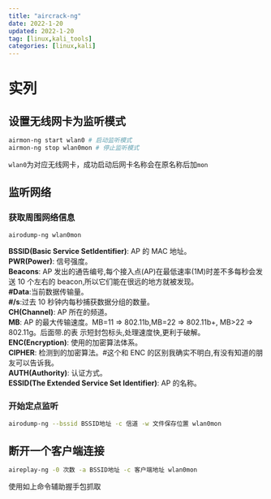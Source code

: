 ```yaml
---
title: "aircrack-ng"
date: 2022-1-20
updated: 2022-1-20
tag: [linux,kali_tools]
categories: [linux,kali]
---
```

# 实列
## 设置无线网卡为监听模式

```sh
airmon-ng start wlan0 # 启动监听模式
airmon-ng stop wlan0mon # 停止监听模式
```

`wlan0`为对应无线网卡，成功启动后网卡名称会在原名称后加`mon`

## 监听网络

### 获取周围网络信息

```sh
airodump-ng wlan0mon
```

**BSSID(Basic Service SetIdentifier)**: AP 的 MAC 地址。  
**PWR(Power)**: 信号强度。  
**Beacons**: AP 发出的通告编号,每个接入点(AP)在最低速率(1M)时差不多每秒会发送 10 个左右的 beacon,所以它们能在很远的地方就被发现。  
**#Data**:当前数据传输量。  
**#/s**:过去 10 秒钟内每秒捕获数据分组的数量。  
**CH(Channel)**: AP 所在的频道。  
**MB**: AP 的最大传输速度。MB=11 => 802.11b,MB=22 => 802.11b+, MB>22 => 802.11g。后面带.的表
示短封包标头,处理速度快,更利于破解。  
**ENC(Encryption)**: 使用的加密算法体系。  
**CIPHER**: 检测到的加密算法。#这个和 ENC 的区别我确实不明白,有没有知道的朋友可以告诉我。  
**AUTH(Authority)**: 认证方式。  
**ESSID(The Extended Service Set Identifier)**: AP 的名称。

### 开始定点监听

```sh
airodump-ng --bssid BSSID地址 -c 信道 -w 文件保存位置 wlan0mon
```

## 断开一个客户端连接

```sh
aireplay-ng -0 次数 -a BSSID地址 -c 客户端地址 wlan0mon
```

使用如上命令辅助握手包抓取

